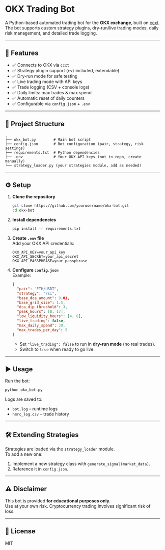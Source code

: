 # OKX Trading Bot

A Python-based automated trading bot for the **OKX exchange**, built on [ccxt](https://github.com/ccxt/ccxt).  
The bot supports custom strategy plugins, dry-run/live trading modes, daily risk management, and detailed trade logging.

---

## 🚀 Features
- ✅ Connects to OKX via `ccxt`
- ✅ Strategy plugin support (`rsi` included, extendable)
- ✅ Dry-run mode for safe testing
- ✅ Live trading mode with API keys
- ✅ Trade logging (CSV + console logs)
- ✅ Daily limits: max trades & max spend
- ✅ Automatic reset of daily counters
- ✅ Configurable via `config.json` + `.env`

---

## 📂 Project Structure
```
.
├── okx_bot.py        # Main bot script
├── config.json       # Bot configuration (pair, strategy, risk settings)
├── requirements.txt  # Python dependencies
├── .env              # Your OKX API keys (not in repo, create manually)
└── strategy_loader.py (your strategies module, add as needed)
```

---

## ⚙️ Setup

1. **Clone the repository**
   ```bash
   git clone https://github.com/yourusername/okx-bot.git
   cd okx-bot
   ```

2. **Install dependencies**
   ```bash
   pip install -r requirements.txt
   ```

3. **Create `.env` file**  
   Add your OKX API credentials:
   ```env
   OKX_API_KEY=your_api_key
   OKX_API_SECRET=your_api_secret
   OKX_API_PASSPHRASE=your_passphrase
   ```

4. **Configure `config.json`**  
   Example:
   ```json
   {
     "pair": "ETH/USDT",
     "strategy": "rsi",
     "base_dca_amount": 0.01,
     "base_grid_size": 1.5,
     "dca_dip_threshold": 3,
     "peak_hours": [8, 17],
     "low_liquidity_hours": [4, 6],
     "live_trading": false,
     "max_daily_spend": 30,
     "max_trades_per_day": 5
   }
   ```

   - Set `"live_trading": false` to run in **dry-run mode** (no real trades).  
   - Switch to `true` when ready to go live.

---

## ▶️ Usage

Run the bot:
```bash
python okx_bot.py
```

Logs are saved to:
- `bot.log` – runtime logs
- `hmrc_log.csv` – trade history

---

## 🛠️ Extending Strategies
Strategies are loaded via the `strategy_loader` module.  
To add a new one:
1. Implement a new strategy class with `generate_signal(market_data)`.
2. Reference it in `config.json`.

---

## ⚠️ Disclaimer
This bot is provided **for educational purposes only**.  
Use at your own risk. Cryptocurrency trading involves significant risk of loss.

---

## 📜 License
MIT
